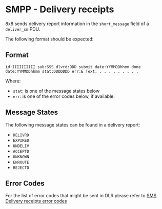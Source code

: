 # SMPP - Delivery receipts

8x8 sends delivery report information in the `short_message` field of a `deliver_sm` PDU. 


The following format should be expected:


## Format



```text
id:IIIIIIIIII sub:SSS dlvrd:DDD submit date:YYMMDDhhmm done date:YYMMDDhhmm stat:DDDDDDD err:E Text: . . . . . . . . .

```

Where:


* `stat`: is one of the message states below
* `err`: is one of the error codes below, if available.


## Message States


The following message states can be found in a delivery report:


* `DELIVRD`
* `EXPIRED`
* `UNDELIV`
* `ACCEPTD`
* `UNKNOWN`
* `ENROUTE`
* `REJECTD`


## Error Codes


For the list of error codes that might be sent in DLR please refer to [SMS Delivery receipts error codes](/connect/reference/delivery-receipts-error-codes)
